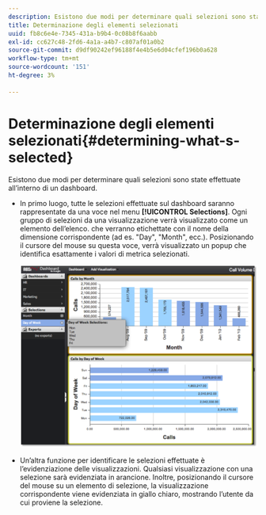 ```yaml
---
description: Esistono due modi per determinare quali selezioni sono state effettuate all’interno di un dashboard.
title: Determinazione degli elementi selezionati
uuid: fb8c6e4e-7345-431a-b9b4-0c08b8f6aabb
exl-id: cc627c48-2fd6-4a1a-a4b7-c807af01a0b2
source-git-commit: d9df90242ef96188f4e4b5e6d04cfef196b0a628
workflow-type: tm+mt
source-wordcount: '151'
ht-degree: 3%

---
```


# Determinazione degli elementi selezionati{#determining-what-s-selected}

Esistono due modi per determinare quali selezioni sono state effettuate all’interno di un dashboard.

* In primo luogo, tutte le selezioni effettuate sul dashboard saranno rappresentate da una voce nel menu **[!UICONTROL Selections]**. Ogni gruppo di selezioni da una visualizzazione verrà visualizzato come un elemento dell’elenco. che verranno etichettate con il nome della dimensione corrispondente (ad es. &quot;Day&quot;, &quot;Month&quot;, ecc.). Posizionando il cursore del mouse su questa voce, verrà visualizzato un popup che identifica esattamente i valori di metrica selezionati.

   ![](assets/selection_identify.png)

* Un’altra funzione per identificare le selezioni effettuate è l’evidenziazione delle visualizzazioni. Qualsiasi visualizzazione con una selezione sarà evidenziata in arancione. Inoltre, posizionando il cursore del mouse su un elemento di selezione, la visualizzazione corrispondente viene evidenziata in giallo chiaro, mostrando l’utente da cui proviene la selezione.
